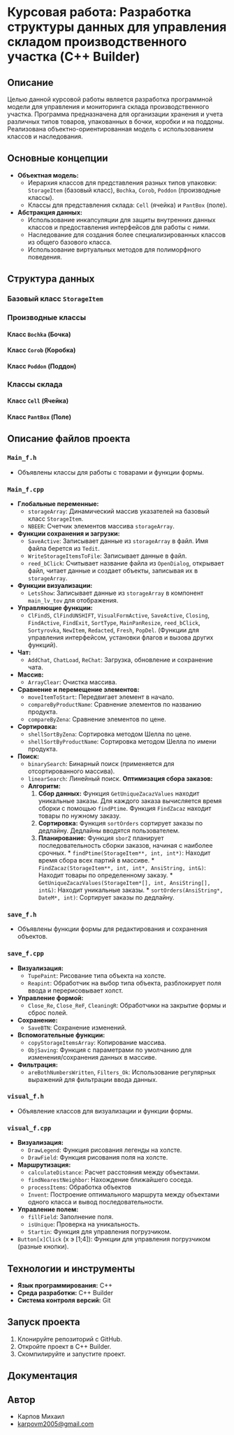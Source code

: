 # Курсовая работа: Разработка структуры данных для управления складом производственного участка (C++ Builder)

## Описание

Целью данной курсовой работы является разработка программной модели для управления и мониторинга склада производственного участка. Программа предназначена для организации хранения и учета различных типов товаров, упакованных в бочки, коробки и на поддоны.  Реализована объектно-ориентированная модель с использованием классов и наследования.

## Основные концепции

*   **Объектная модель:**
    *   Иерархия классов для представления разных типов упаковки: `StorageItem` (базовый класс), `Bochka`, `Corob`, `Poddon` (производные классы).
    *   Классы для представления склада: `Cell` (ячейка) и `PantBox` (поле).
*   **Абстракция данных:**
    *   Использование инкапсуляции для защиты внутренних данных классов и предоставления интерфейсов для работы с ними.
    *   Наследование для создания более специализированных классов из общего базового класса.
    *   Использование виртуальных методов для полиморфного поведения.

## Структура данных

### Базовый класс `StorageItem`

### Производные классы

#### Класс `Bochka` (Бочка)

#### Класс `Corob` (Коробка)

#### Класс `Poddon` (Поддон)


### Классы склада

#### Класс `Cell` (Ячейка)

#### Класс `PantBox` (Поле)



## Описание файлов проекта

### `Main_f.h`

*   Объявлены классы для работы с товарами и функции формы.

### `Main_f.cpp`

*   **Глобальные переменные:**
    *   `storageArray`: Динамический массив указателей на базовый класс `StorageItem`.
    *   `NBEER`: Счетчик элементов массива `storageArray`.
*   **Функции сохранения и загрузки:**
    *   `SaveActive`: Записывает данные из `storageArray` в файл. Имя файла берется из `Tedit`.
    *   `WriteStorageItemsToFile`: Записывает данные в файл.
    *   `reed_bClick`: Считывает название файла из `OpenDialog`, открывает файл, читает данные и создает объекты, записывая их в `storageArray`.
*   **Функции визуализации:**
    *   `LetsShow`: Записывает данные из `storageArray` в компонент `main_lv_tov` для отображения.
*   **Управляющие функции:**
    *  `ClFindS`, `ClFindUNSHIFT`, `VisualFormActive`, `SaveActive`, `Closing`, `FindActive`, `FindExit`, `SortType`, `MainPanResize`, `reed_bClick`, `Sortyrovka`, `NewItem`, `Redacted`, `Fresh`, `PopDel`. (Функции для управления интерфейсом, установки флагов и вызова других функций).
*   **Чат:**
    *   `AddChat`, `ChatLoad`, `ReChat`: Загрузка, обновление и сохранение чата.
*    **Массив:**
     *    `ArrayClear`: Очистка массива.
*   **Сравнение и перемещение элементов:**
    *  `moveItemToStart`: Передвигает элемент в начало.
    *   `compareByProductName`: Сравнение элементов по названию продукта.
    *   `compareByZena`: Сравнение элементов по цене.
*   **Сортировка:**
    *   `shellSortByZena`: Сортировка методом Шелла по цене.
    *  `shellSortByProductName`: Сортировка методом Шелла по имени продукта.
*   **Поиск:**
    *  `binarySearch`: Бинарный поиск (применяется для отсортированного массива).
    *   `linearSearch`: Линейный поиск.
  **Оптимизация сбора заказов:**
     *   **Алгоритм:**
            1.  **Сбор данных:**  Функция `GetUniqueZacazValues`  находит уникальные заказы.  Для каждого заказа вычисляется время сборки с помощью  `findPtime`. Функция  `FindZacaz`  находит товары по нужному заказу.
            2.  **Сортировка:** Функция  `sortOrders` сортирует заказы по дедлайну. Дедлайны вводятся пользователем.
            3.  **Планирование:** Функция `sborZ` планирует последовательность сборки заказов, начиная с наиболее срочных.
        *   `findPtime(StorageItem**, int, int*)`: Находит время сбора всех партий в массиве.
        *   `FindZacaz(StorageItem**, int, int*, AnsiString, int&)`: Находит товары по определенному заказу.
        *   `GetUniqueZacazValues(StorageItem*[], int, AnsiString[], int&)`: Находит уникальные заказы.
        *   `sortOrders(AnsiString*, DateM*, int)`: Сортирует заказы по дедлайну.
### `save_f.h`

*   Объявлены функции формы для редактирования и сохранения объектов.

### `save_f.cpp`

*  **Визуализация:**
    * `TupePaint`: Рисование типа объекта на холсте.
    * `Reapint`: Обработчик на выбор типа объекта, разблокирует поля ввода и перерисовывает холст.
*   **Управление формой:**
    *   `Close_Re`, `Close_ReF`, `CleaningR`: Обработчики на закрытие формы и сброс полей.
*  **Сохранение:**
     * `SaveBTN`: Сохранение изменений.
*   **Вспомогательные функции:**
    *  `copyStorageItemsArray`: Копирование массива.
    * `ObjSaving`: Функция с параметрами по умолчанию для изменения/сохранения данных в массиве.
*   **Фильтрация:**
    * `areBothNumbersWritten`, `Filters_Ok`: Использование регулярных выражений для фильтрации ввода данных.

### `visual_f.h`
* Объявление классов для визуализации и функции формы.

### `visual_f.cpp`
* **Визуализация:**
    * `DrawLegend`: Функция рисования легенды на холсте.
    * `DrawField`: Функция рисования поля на холсте.
*   **Маршрутизация:**
    * `calculateDistance`: Расчет расстояния между объектами.
    *  `findNearestNeighbor`: Нахождение ближайшего соседа.
    *  `processItems`: Обработка объектов
    *  `Invent`: Построение оптимального маршрута между объектами одного класса и вывод последовательности.
*   **Управление полем:**
    * `fillField`: Заполнение поля.
    * `isUnique`: Проверка на уникальность.
    *  `Startin`: Функция для управления погрузчиком.
   *  `Button[x]Click` (x э [1;4]): Функции для управления погрузчиком (разные кнопки).
## Технологии и инструменты

*   **Язык программирования:** C++
*   **Среда разработки:** C++ Builder
*   **Система контроля версий:** Git

## Запуск проекта

1.  Клонируйте репозиторий с GitHub.
2.  Откройте проект в C++ Builder.
3.  Скомпилируйте и запустите проект.

## Документация



## Автор

*   Карпов Михаил
*   karpovm2005@gmail.com
